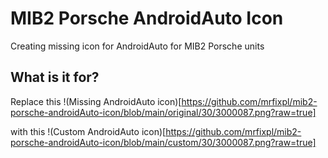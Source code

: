 # MIB2 Porsche AndroidAuto Icon
Creating missing icon for AndroidAuto for MIB2 Porsche units

## What is it for?
Replace this
!(Missing AndroidAuto icon)[https://github.com/mrfixpl/mib2-porsche-androidAuto-icon/blob/main/original/30/3000087.png?raw=true]

with this
!(Custom AndroidAuto icon)[https://github.com/mrfixpl/mib2-porsche-androidAuto-icon/blob/main/custom/30/3000087.png?raw=true]

